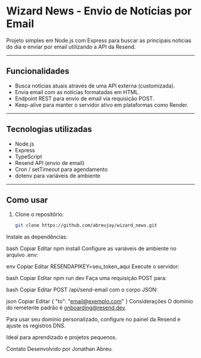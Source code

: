 # Wizard News - Envio de Notícias por Email

Projeto simples em Node.js com Express para buscar as principais notícias do dia e enviar por email utilizando a API da Resend.

---

## Funcionalidades

- Busca notícias atuais através de uma API externa (customizada).  
- Envia email com as notícias formatadas em HTML.  
- Endpoint REST para envio de email via requisição POST.  
- Keep-alive para manter o servidor ativo em plataformas como Render.

---

## Tecnologias utilizadas

- Node.js  
- Express  
- TypeScript  
- Resend API (envio de email)  
- Cron / setTimeout para agendamento  
- dotenv para variáveis de ambiente

---

## Como usar

1. Clone o repositório:  
   ```bash
   git clone https://github.com/abreujay/wizard_news.git
Instale as dependências:

bash
Copiar
Editar
npm install
Configure as variáveis de ambiente no arquivo .env:

env
Copiar
Editar
RESENDAPIKEY=seu_token_aqui
Execute o servidor:

bash
Copiar
Editar
npm run dev
Faça uma requisição POST para:

bash
Copiar
Editar
POST /api/send-email
com o corpo JSON:

json
Copiar
Editar
{
  "to": "email@exemplo.com"
}
Considerações
O domínio do remetente padrão é onboarding@resend.dev.

Para usar seu domínio personalizado, configure no painel da Resend e ajuste os registros DNS.

Ideal para aprendizado e projetos pequenos.

Contato
Desenvolvido por Jonathan Abreu.
